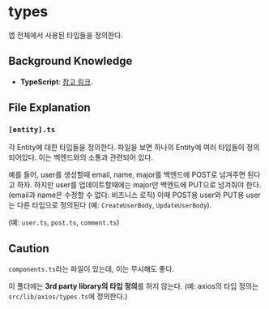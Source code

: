 # types

앱 전체에서 사용된 타입들을 정의한다.

## Background Knowledge

- **TypeScript**: [참고 링크](https://www.typescriptlang.org/docs/handbook/typescript-in-5-minutes.html).

## File Explanation

### `[entity].ts`

각 Entity에 대한 타입들을 정의한다. 파일을 보면 하나의 Entity에 여러 타입들이 정의되어있다. 이는 백엔드와의 소통과 관련되어 있다.

예를 들어, user를 생성할때 email, name, major를 백엔드에 POST로 넘겨주면 된다고 하자.
하지만 user를 업데이트할때에는 major만 백엔드에 PUT으로 넘겨줘야 한다. (email과 name은 수정할 수 없다: 비즈니스 로직)
이때 POST용 user와 PUT용 user는 다른 타입으로 정의된다 (예: `CreateUserBody`, `UpdateUserBody`).

(예: `user.ts`, `post.ts`, `comment.ts`)

## Caution

`components.ts`라는 파일이 있는데, 이는 무시해도 좋다.

이 폴더에는 **3rd party library의 타입 정의**를 하지 않는다. (예: axios의 타입 정의는 `src/lib/axios/types.ts`에 정의한다.)
